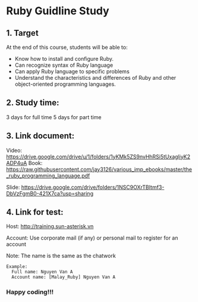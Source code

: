 # Ruby Guidline Study

## 1. Target

At the end of this course, students will be able to:
   - Know how to install and configure Ruby.
   - Can recognize syntax of Ruby language
   - Can apply Ruby language to specific problems
   - Understand the characteristics and differences of Ruby and other object-oriented programming languages.

## 2. Study time:
3 days for full time
5 days for part time

## 3. Link document:
Video: https://drive.google.com/drive/u/1/folders/1yKMk5ZS9nvHhRSi5tUxagliyK2ADP4uA
Book: https://raw.githubusercontent.com/jay3126/various_imp_ebooks/master/the_ruby_programming_language.pdf

Slide: https://drive.google.com/drive/folders/1NSC9OXrTBItmf3-DbVzFgmB0-421X7ca?usp=sharing

## 4. Link for test:
Host: http://training.sun-asterisk.vn

Account: Use corporate mail (if any) or personal mail to register for an account

Note: The name is the same as the chatwork
```
Example:
  Full name: Nguyen Van A
  Account name: [Malay_Ruby] Nguyen Van A
```
### Happy coding!!!
